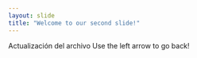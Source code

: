 ```yaml
---
layout: slide
title: "Welcome to our second slide!"
---
```

Actualización del archivo
Use the left arrow to go back!
